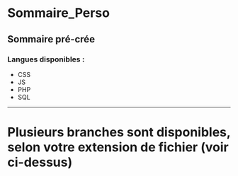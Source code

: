 # Sommaire_Perso
Sommaire pré-crée
----

### Langues disponibles :
* CSS
* JS
* PHP
* SQL
---
# Plusieurs branches sont disponibles, selon votre extension de fichier (voir ci-dessus)
